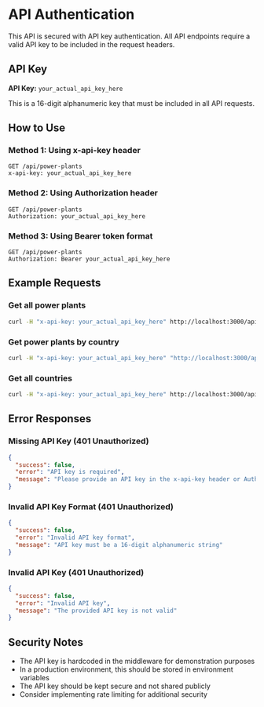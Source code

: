 # API Authentication

This API is secured with API key authentication. All API endpoints require a valid API key to be included in the request headers.

## API Key

**API Key:** `your_actual_api_key_here`

This is a 16-digit alphanumeric key that must be included in all API requests.

## How to Use

### Method 1: Using x-api-key header
```
GET /api/power-plants
x-api-key: your_actual_api_key_here
```

### Method 2: Using Authorization header
```
GET /api/power-plants
Authorization: your_actual_api_key_here
```

### Method 3: Using Bearer token format
```
GET /api/power-plants
Authorization: Bearer your_actual_api_key_here
```

## Example Requests

### Get all power plants
```bash
curl -H "x-api-key: your_actual_api_key_here" http://localhost:3000/api/power-plants
```

### Get power plants by country
```bash
curl -H "x-api-key: your_actual_api_key_here" "http://localhost:3000/api/power-plants?country=USA"
```

### Get all countries
```bash
curl -H "x-api-key: your_actual_api_key_here" http://localhost:3000/api/countries
```

## Error Responses

### Missing API Key (401 Unauthorized)
```json
{
  "success": false,
  "error": "API key is required",
  "message": "Please provide an API key in the x-api-key header or Authorization header"
}
```

### Invalid API Key Format (401 Unauthorized)
```json
{
  "success": false,
  "error": "Invalid API key format",
  "message": "API key must be a 16-digit alphanumeric string"
}
```

### Invalid API Key (401 Unauthorized)
```json
{
  "success": false,
  "error": "Invalid API key",
  "message": "The provided API key is not valid"
}
```

## Security Notes

- The API key is hardcoded in the middleware for demonstration purposes
- In a production environment, this should be stored in environment variables
- The API key should be kept secure and not shared publicly
- Consider implementing rate limiting for additional security 